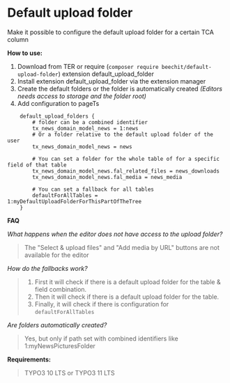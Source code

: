 Default upload folder
=====================

Make it possible to configure the default upload folder for a certain TCA column

**How to use:**

1. Download from TER or require (`composer require beechit/default-upload-folder`) extension default_upload_folder
2. Install extension default_upload_folder via the extension manager
3. Create the default folders or the folder is automatically created *(Editors needs access to storage and the folder root)*
4. Add configuration to pageTs

```
    default_upload_folders {
        # folder can be a combined identifier
        tx_news_domain_model_news = 1:news
        # Or a folder relative to the default upload folder of the user
        tx_news_domain_model_news = news

        # You can set a folder for the whole table of for a specific field of that table
        tx_news_domain_model_news.fal_related_files = news_downloads
        tx_news_domain_model_news.fal_media = news_media

        # You can set a fallback for all tables
        defaultForAllTables = 1:myDefaultUploadFolderForThisPartOfTheTree
    }
```

**FAQ**

_What happens when the editor does not have access to the upload folder?_
> The "Select & upload files" and "Add media by URL" buttons are not available for the editor

_How do the fallbacks work?_
> 1. First it will check if there is a default upload folder for the table & field combination.
> 2. Then it will check if there is a default upload folder for the table.
> 3. Finally, it will check if there is configuration for `defaultForAllTables`

_Are folders automatically created?_
> Yes, but only if path set with combined identifiers like 1:myNewsPicturesFolder

**Requirements:**

> TYPO3 10 LTS or TYPO3 11 LTS
